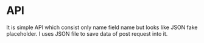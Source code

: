 # API
It is simple API which consist only name field name but looks like JSON fake placeholder. I uses JSON file to save data of post request into it.
